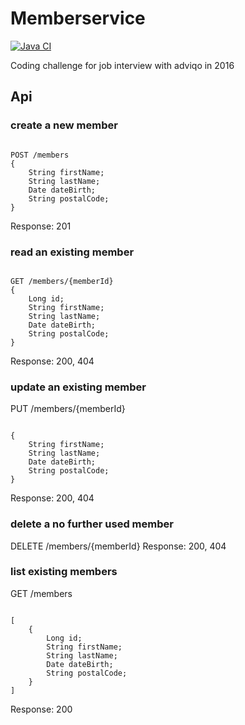 # Memberservice #
[![Java CI](https://github.com/dalbkepi/memberservice/actions/workflows/ci.yaml/badge.svg?branch=master)](https://github.com/dalbkepi/memberservice/actions/workflows/ci.yaml)

Coding challenge for job interview with adviqo in 2016


## Api ##

### create a new member ###

```

POST /members
{
	String firstName;
 	String lastName;
 	Date dateBirth;
 	String postalCode;
}

```

Response: 201

### read an existing member ###

```

GET /members/{memberId}
{
	Long id;
	String firstName;
	String lastName;
	Date dateBirth;
	String postalCode;
}

```

Response: 200, 404

### update an existing member ###

PUT /members/{memberId}

```

{
	String firstName;
	String lastName;
	Date dateBirth;
	String postalCode;
}

```

Response: 200, 404

### delete a no further used member ###

DELETE /members/{memberId}
Response: 200, 404

### list existing members ###

GET /members

```

[
	{
		Long id;
		String firstName;
		String lastName;
		Date dateBirth;
		String postalCode;
	}
]

```

Response: 200
